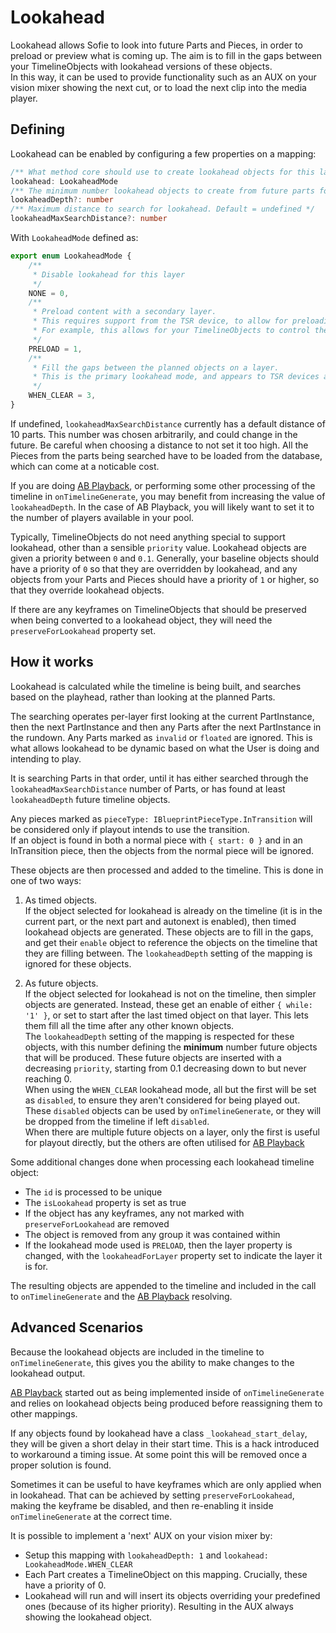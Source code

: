 # Lookahead

Lookahead allows Sofie to look into future Parts and Pieces, in order to preload or preview what is coming up. The aim is to fill in the gaps between your TimelineObjects with lookahead versions of these objects.  
In this way, it can be used to provide functionality such as an AUX on your vision mixer showing the next cut, or to load the next clip into the media player.

## Defining

Lookahead can be enabled by configuring a few properties on a mapping:

```ts
/** What method core should use to create lookahead objects for this layer */
lookahead: LookaheadMode
/** The minimum number lookahead objects to create from future parts for this layer. Default = 1 */
lookaheadDepth?: number
/** Maximum distance to search for lookahead. Default = undefined */
lookaheadMaxSearchDistance?: number
```

With `LookaheadMode` defined as:

```ts
export enum LookaheadMode {
	/**
	 * Disable lookahead for this layer
	 */
	NONE = 0,
	/**
	 * Preload content with a secondary layer.
	 * This requires support from the TSR device, to allow for preloading on a resource at the same time as it being on air.
	 * For example, this allows for your TimelineObjects to control the foreground of a CasparCG layer, with lookahead controlling the background of the same layer.
	 */
	PRELOAD = 1,
	/**
	 * Fill the gaps between the planned objects on a layer.
	 * This is the primary lookahead mode, and appears to TSR devices as a single layer of simple objects.
	 */
	WHEN_CLEAR = 3,
}
```

If undefined, `lookaheadMaxSearchDistance` currently has a default distance of 10 parts. This number was chosen arbitrarily, and could change in the future. Be careful when choosing a distance to not set it too high. All the Pieces from the parts being searched have to be loaded from the database, which can come at a noticable cost.

If you are doing [AB Playback](./ab-playback.md), or performing some other processing of the timeline in `onTimelineGenerate`, you may benefit from increasing the value of `lookaheadDepth`. In the case of AB Playback, you will likely want to set it to the number of players available in your pool.

Typically, TimelineObjects do not need anything special to support lookahead, other than a sensible `priority` value. Lookahead objects are given a priority between `0` and `0.1`. Generally, your baseline objects should have a priority of `0` so that they are overridden by lookahead, and any objects from your Parts and Pieces should have a priority of `1` or higher, so that they override lookahead objects.

If there are any keyframes on TimelineObjects that should be preserved when being converted to a lookahead object, they will need the `preserveForLookahead` property set.

## How it works

Lookahead is calculated while the timeline is being built, and searches based on the playhead, rather than looking at the planned Parts.

The searching operates per-layer first looking at the current PartInstance, then the next PartInstance and then any Parts after the next PartInstance in the rundown. Any Parts marked as `invalid` or `floated` are ignored. This is what allows lookahead to be dynamic based on what the User is doing and intending to play.

It is searching Parts in that order, until it has either searched through the `lookaheadMaxSearchDistance` number of Parts, or has found at least `lookaheadDepth` future timeline objects.

Any pieces marked as `pieceType: IBlueprintPieceType.InTransition` will be considered only if playout intends to use the transition.  
If an object is found in both a normal piece with `{ start: 0 }` and in an InTransition piece, then the objects from the normal piece will be ignored.

These objects are then processed and added to the timeline. This is done in one of two ways:

1. As timed objects.  
   If the object selected for lookahead is already on the timeline (it is in the current part, or the next part and autonext is enabled), then timed lookahead objects are generated. These objects are to fill in the gaps, and get their `enable` object to reference the objects on the timeline that they are filling between.
   The `lookaheadDepth` setting of the mapping is ignored for these objects.

2. As future objects.  
   If the object selected for lookahead is not on the timeline, then simpler objects are generated. Instead, these get an enable of either `{ while: '1' }`, or set to start after the last timed object on that layer. This lets them fill all the time after any other known objects.  
    The `lookaheadDepth` setting of the mapping is respected for these objects, with this number defining the **minimum** number future objects that will be produced. These future objects are inserted with a decreasing `priority`, starting from 0.1 decreasing down to but never reaching 0.  
    When using the `WHEN_CLEAR` lookahead mode, all but the first will be set as `disabled`, to ensure they aren't considered for being played out. These `disabled` objects can be used by `onTimelineGenerate`, or they will be dropped from the timeline if left `disabled`.  
    When there are multiple future objects on a layer, only the first is useful for playout directly, but the others are often utilised for [AB Playback](./ab-playback.md)

Some additional changes done when processing each lookahead timeline object:

- The `id` is processed to be unique
- The `isLookahead` property is set as true
- If the object has any keyframes, any not marked with `preserveForLookahead` are removed
- The object is removed from any group it was contained within
- If the lookahead mode used is `PRELOAD`, then the layer property is changed, with the `lookaheadForLayer` property set to indicate the layer it is for.

The resulting objects are appended to the timeline and included in the call to `onTimelineGenerate` and the [AB Playback](./ab-playback.md) resolving.

## Advanced Scenarios

Because the lookahead objects are included in the timeline to `onTimelineGenerate`, this gives you the ability to make changes to the lookahead output.

[AB Playback](./ab-playback.md) started out as being implemented inside of `onTimelineGenerate` and relies on lookahead objects being produced before reassigning them to other mappings.

If any objects found by lookahead have a class `_lookahead_start_delay`, they will be given a short delay in their start time. This is a hack introduced to workaround a timing issue. At some point this will be removed once a proper solution is found.

Sometimes it can be useful to have keyframes which are only applied when in lookahead. That can be achieved by setting `preserveForLookahead`, making the keyframe be disabled, and then re-enabling it inside `onTimelineGenerate` at the correct time.

It is possible to implement a 'next' AUX on your vision mixer by:

- Setup this mapping with `lookaheadDepth: 1` and `lookahead: LookaheadMode.WHEN_CLEAR`
- Each Part creates a TimelineObject on this mapping. Crucially, these have a priority of 0.
- Lookahead will run and will insert its objects overriding your predefined ones (because of its higher priority). Resulting in the AUX always showing the lookahead object.
